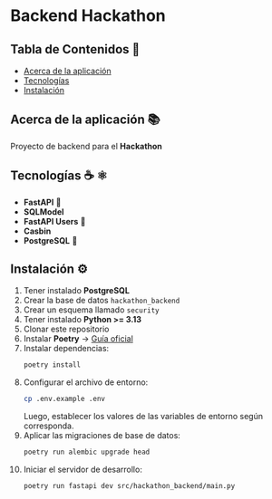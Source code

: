 # Backend Hackathon

## Tabla de Contenidos 📑

- [Acerca de la aplicación](#acerca-de-la-aplicacion)
- [Tecnologías](#tecnologias)
- [Instalación](#instalacion)

## Acerca de la aplicación 📚

Proyecto de backend para el **Hackathon**

## Tecnologías ☕️ ⚛️

- **FastAPI** 🚀
- **SQLModel**
- **FastAPI Users** 🔑
- **Casbin**
- **PostgreSQL** 🐘

## Instalación ⚙️

1. Tener instalado **PostgreSQL**
2. Crear la base de datos `hackathon_backend`
3. Crear un esquema llamado `security`
4. Tener instalado **Python >= 3.13**
5. Clonar este repositorio
6. Instalar **Poetry** → [Guía oficial](https://python-poetry.org/docs/#installing-with-the-official-installer)
7. Instalar dependencias:
   ```bash
   poetry install
   ```
8. Configurar el archivo de entorno:
   ```bash
   cp .env.example .env
   ```
   Luego, establecer los valores de las variables de entorno según corresponda.
9. Aplicar las migraciones de base de datos:
   ```bash
   poetry run alembic upgrade head
   ```
10. Iniciar el servidor de desarrollo:
    ```bash
    poetry run fastapi dev src/hackathon_backend/main.py
    ```
